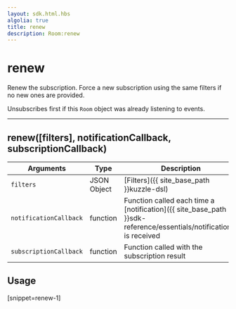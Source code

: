 ```yaml
---
layout: sdk.html.hbs
algolia: true
title: renew
description: Room:renew
---
```


  

# renew
Renew the subscription. Force a new subscription using the same filters if no new ones are provided.

Unsubscribes first if this `Room` object was already listening to events.

---

## renew([filters], notificationCallback, subscriptionCallback)

| Arguments | Type | Description |
|---------------|---------|----------------------------------------|
| ``filters`` | JSON Object | [Filters]({{ site_base_path }}kuzzle-dsl) |
| ``notificationCallback`` | function | Function called each time a [notification]({{ site_base_path }}sdk-reference/essentials/notifications) is received |
| ``subscriptionCallback`` | function | Function called with the subscription result |

## Usage

[snippet=renew-1]
